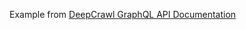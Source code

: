 Example from [DeepCrawl GraphQL API Documentation](https://graph-docs.deepcrawl.com/docs/graphql-clients/typescript)
